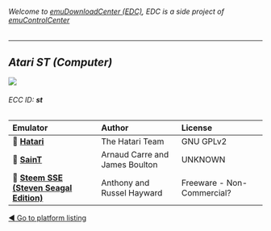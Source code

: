 ###### Welcome to [emuDownloadCenter (EDC)](https://github.com/PhoenixInteractiveNL/emuDownloadCenter/wiki/), EDC is a side project of [emuControlCenter](https://github.com/PhoenixInteractiveNL/emuControlCenter/wiki/)
***
## _Atari ST (Computer)_
![](https://raw.githubusercontent.com/wiki/PhoenixInteractiveNL/emuDownloadCenter/images_platform/ecc_st_teaser.png)
###### ECC ID: **st**

| Emulator   | Author      | License     |
|:-----------|:------------|:------------|
| :file_folder: [**Hatari**](https://github.com/PhoenixInteractiveNL/emuDownloadCenter/wiki/Emulator-hatari#menu) | The Hatari Team | GNU GPLv2 |
| :file_folder: [**SainT**](https://github.com/PhoenixInteractiveNL/emuDownloadCenter/wiki/Emulator-saint#menu) | Arnaud Carre and James Boulton | UNKNOWN |
| :file_folder: [**Steem SSE (Steven Seagal Edition)**](https://github.com/PhoenixInteractiveNL/emuDownloadCenter/wiki/Emulator-steemsse#menu) | Anthony and Russel Hayward | Freeware - Non-Commercial? |

[:arrow_backward: Go to platform listing](https://github.com/PhoenixInteractiveNL/emuDownloadCenter/wiki/EDC-Platform-List)

